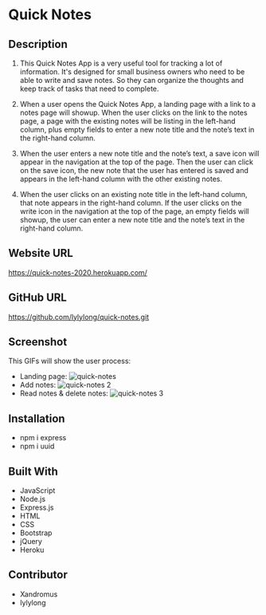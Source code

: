 # Quick Notes

## Description

1. This Quick Notes App is a very useful tool for tracking a lot of information. It's designed for small business owners who need to be able to write and save notes. So they can organize the thoughts and keep track of tasks that need to complete.

2. When a user opens the Quick Notes App, a landing page with a link to a notes page will showup. When the user clicks on the link to the notes page, a page with the existing notes will be listing in the left-hand column, plus empty fields to enter a new note title and the note’s text in the right-hand column.

3. When the user enters a new note title and the note’s text, a save icon will appear in the navigation at the top of the page. Then the user can click on the save icon, the new note that the user has entered is saved and appears in the left-hand column with the other existing notes.

4. When the user clicks on an existing note title in the left-hand column, that note appears in the right-hand column. If the user clicks on the write icon in the navigation at the top of the page, an empty fields will showup, the user can enter a new note title and the note’s text in the right-hand column.

## Website URL

https://quick-notes-2020.herokuapp.com/

## GitHub URL

https://github.com/lylylong/quick-notes.git

## Screenshot

This GIFs will show the user process:

- Landing page:
  ![quick-notes](https://user-images.githubusercontent.com/70302749/99214276-b7af4d80-279d-11eb-86ad-691ac96668bd.gif)
- Add notes:
  ![quick-notes 2](https://user-images.githubusercontent.com/70302749/99215189-373e1c00-27a0-11eb-8c1d-7c485970f25c.gif)
- Read notes & delete notes:
  ![quick-notes 3](https://user-images.githubusercontent.com/70302749/99215197-3ad1a300-27a0-11eb-9965-5efe15c9eb3c.gif)

## Installation

- npm i express
- npm i uuid

## Built With

- JavaScript
- Node.js
- Express.js
- HTML
- CSS
- Bootstrap
- jQuery
- Heroku

## Contributor

- Xandromus
- lylylong
